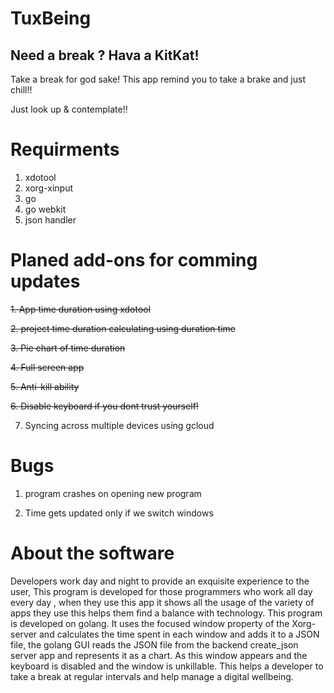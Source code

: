 # TuxBeing

## Need a break ? Hava a KitKat!


Take a break for god sake!
This app remind you to take a brake and just chill!!

Just look up & contemplate!!

# Requirments

1. xdotool
2. xorg-xinput
3. go
4. go webkit
5. json handler


# Planed add-ons for comming updates

~~1. App time duration using xdotool~~

~~2. project time duration calculating using duration time~~

~~3. Pie chart of time duration~~

~~4. Full screen app~~

~~5. Anti-kill ability~~

~~6. Disable keyboard if you dont trust yourself!~~

7. Syncing across multiple devices using gcloud

# Bugs
1. program crashes on opening new program

2. Time gets updated only if we switch windows

# About the software

Developers work day and night to provide an exquisite experience to the user, This program is developed for those programmers who work all day every day , when they use this app it shows all the usage of the variety of apps they use this helps them find a balance with technology. 
This program is developed on golang. It uses the focused window property of the Xorg-server and calculates the time spent in each window and adds it to a JSON file, the golang GUI reads the JSON file from the backend create_json server app and represents it as a chart. As this window appears and the keyboard is disabled and the window is unkillable. This helps a developer to take a break at regular intervals and help manage a digital wellbeing.


